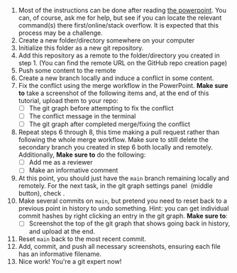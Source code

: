 1. Most of the instructions can be done after reading [the powerpoint](https://github.com/Ben-Drucker/PNNL-Internship-2023/blob/main/Resources/DeepKS%20Slides%20Link.md). You can, of course, ask me for help, but see if you can locate the relevant command(s) there first/online/stack overflow. It is expected that this process may be a challenge. 
2. Create a new folder/directory somewhere on your computer
3. Initialize this folder as a new git repository.
4. Add this repository as a remote to the folder/directory you created in step 1. (You can find the remote URL on the GitHub repo creation page)
5. Push some content to the remote
6. Create a new branch locally and induce a conflict in some content.
7. Fix the conflict using the merge workflow in the PowerPoint. **Make sure to** take a screenshot of the following items and, at the end of this tutorial, upload them to your repo:
    - [ ] The git graph before attempting to fix the conflict
    - [ ] The conflict message in the terminal
    - [ ] The git graph after completed merge/fixing the conflict
9. Repeat steps 6 through 8, this time making a pull request rather than following the whole merge workflow. Make sure to still delete the secondary branch you created in step 6 both locally and remotely. Additionally, **Make sure to** do the following:
    - [ ] Add me as a reviewer
    - [ ] Make an informative comment
10. At this point, you should just have the `main` branch remaining locally and remotely. For the next task, in the git graph settings panel ![]() (middle button), check ![]().
11. Make several commits on `main`, but pretend you need to reset back to a previous point in history to undo something. Hint: you can get individual commit hashes by right clicking an entry in the git graph. **Make sure to**:
    - [ ] Screenshot the top of the git graph that shows going back in history, and upload at the end.
12. Reset `main` back to the most recent commit.
13. Add, commit, and push all necessary screenshots, ensuring each file has an informative filename.
14. Nice work! You're a git expert now!